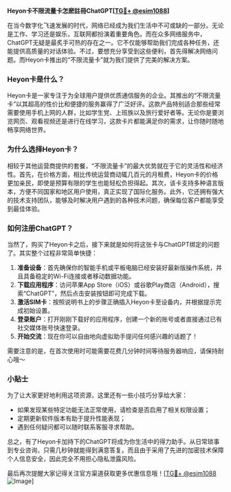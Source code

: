 **Heyon卡不限流量卡怎麽註冊ChatGPT[[TG💪+ @esim1088](https://t.me/s/esim1088)]**

在当今数字化飞速发展的时代，网络已经成为我们生活中不可或缺的一部分。无论是工作、学习还是娱乐，互联网都扮演着重要角色。而在众多网络服务中，ChatGPT无疑是最炙手可热的存在之一。它不仅能够帮助我们完成各种任务，还能提供高质量的对话体验。不过，要想充分享受到这些便利，首先得解决网络问题。而Heyon卡推出的“不限流量卡”就为我们提供了完美的解决方案。

### Heyon卡是什么？

Heyon卡是一家专注于为全球用户提供优质通信服务的企业。其推出的“不限流量卡”以其超高的性价比和便捷的服务赢得了广泛好评。这款产品特别适合那些经常需要使用手机上网的人群，比如学生党、上班族以及旅行爱好者等。无论你是要浏览网页、观看视频还是进行在线学习，这款卡片都能满足你的需求，让你随时随地畅享网络世界。

### 为什么选择Heyon卡？

相较于其他运营商提供的套餐，“不限流量卡”的最大优势就在于它的灵活性和经济性。首先，在价格方面，相比传统运营商动辄几百元的月租费，Heyon卡的价格更加亲民，即使是预算有限的学生也能轻松负担得起。其次，该卡支持多种语言版本，方便不同国家和地区用户使用，真正实现了国际化服务。此外，它还拥有强大的技术支持团队，能够及时解决用户遇到的各种技术问题，确保每位客户都能享受到最佳体验。

### 如何注册ChatGPT？

当然了，购买了Heyon卡之后，接下来就是如何将这张卡与ChatGPT绑定的问题了。其实整个过程非常简单快捷：

1. **准备设备**：首先确保你的智能手机或平板电脑已经安装好最新版操作系统，并且具备稳定的Wi-Fi连接或者移动数据功能。
2. **下载应用程序**：访问苹果App Store（iOS）或谷歌Play商店（Android），搜索“ChatGPT”，然后点击安装按钮即可完成下载。
3. **激活SIM卡**：按照说明书上的步骤正确插入Heyon卡至设备内，并根据提示完成初始设置。
4. **登录账户**：打开刚刚下载好的应用程序，创建一个新的账号或者直接通过已有社交媒体账号快速登录。
5. **开始交流**：现在你可以自由地向虚拟助手提问任何感兴趣的话题了！

需要注意的是，在首次使用时可能需要花费几分钟时间等待服务器响应，请保持耐心哦～

### 小贴士

为了让大家更好地利用这项资源，这里还有一些小技巧分享给大家：
- 如果发现某些特定功能无法正常使用，请检查是否启用了相关权限设置；
- 定期更新软件版本有助于提升性能表现；
- 遇到任何疑问都可以随时联系客服寻求帮助。

总之，有了Heyon卡加持下的ChatGPT将成为你生活中的得力助手。从日常琐事到专业咨询，只需几秒钟就能得到满意答复。而且由于采用了先进的加密技术保障个人信息安全，因此完全不用担心隐私泄露风险。

最后再次提醒大家记得关注官方渠道获取更多优惠信息哦！[[TG💪+ @esim1088](https://t.me/s/esim1088) ![Image](https://i.postimg.cc/4NQfJmqS/Snipaste-2025-05-13-00-14-12.png)]